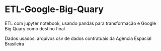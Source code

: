 # ETL-Google-Big-Quary
ETL com jupyter notebook, usando pandas para transformação e Google Big Quary como destino final

Dados usados: arquivos csv de dados contratuais da Agência Espacial Brasileira
